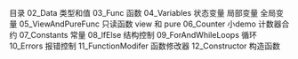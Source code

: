 目录
02_Data 类型和值
03_Func 函数
04_Variables 状态变量 局部变量 全局变量
05_ViewAndPureFunc 只读函数 view 和 pure
06_Counter 小demo 计数器合约
07_Constants 常量
08_lfElse 结构控制
09_ForAndWhileLoops 循环
10_Errors 报错控制
11_FunctionModifer 函数修改器
12_Constructor 构造函数
